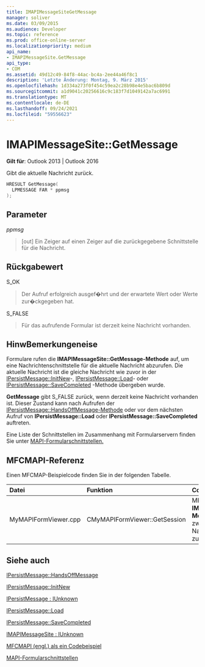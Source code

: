 ```yaml
---
title: IMAPIMessageSiteGetMessage
manager: soliver
ms.date: 03/09/2015
ms.audience: Developer
ms.topic: reference
ms.prod: office-online-server
ms.localizationpriority: medium
api_name:
- IMAPIMessageSite.GetMessage
api_type:
- COM
ms.assetid: 49d12c49-84f8-44ac-bc4a-2ee44a46f8c1
description: 'Letzte Änderung: Montag, 9. März 2015'
ms.openlocfilehash: 1d334a273f0f454c59ea2c28b98e4e5bac6b809d
ms.sourcegitcommit: a1d9041c20256616c9c183f7d1049142a7ac6991
ms.translationtype: MT
ms.contentlocale: de-DE
ms.lasthandoff: 09/24/2021
ms.locfileid: "59556623"
---
```

# <a name="imapimessagesitegetmessage"></a>IMAPIMessageSite::GetMessage

  
  
**Gilt für**: Outlook 2013 | Outlook 2016 
  
Gibt die aktuelle Nachricht zurück.
  
```cpp
HRESULT GetMessage(
  LPMESSAGE FAR * ppmsg
);
```

## <a name="parameters"></a>Parameter

 _ppmsg_
  
> [out] Ein Zeiger auf einen Zeiger auf die zurückgegebene Schnittstelle für die Nachricht.
    
## <a name="return-value"></a>Rückgabewert

S_OK 
  
> Der Aufruf erfolgreich ausgef�hrt und der erwartete Wert oder Werte zur�ckgegeben hat.
    
S_FALSE 
  
> Für das aufrufende Formular ist derzeit keine Nachricht vorhanden.
    
## <a name="remarks"></a>HinwBemerkungeneise

Formulare rufen die **IMAPIMessageSite::GetMessage-Methode** auf, um eine Nachrichtenschnittstelle für die aktuelle Nachricht abzurufen. Die aktuelle Nachricht ist die gleiche Nachricht wie zuvor in der [IPersistMessage::InitNew](ipersistmessage-initnew.md)-, [IPersistMessage::Load](ipersistmessage-load.md)- oder [IPersistMessage::SaveCompleted](ipersistmessage-savecompleted.md) -Methode übergeben wurde. 
  
 **GetMessage** gibt S_FALSE zurück, wenn derzeit keine Nachricht vorhanden ist. Dieser Zustand kann nach Aufrufen der [IPersistMessage::HandsOffMessage-Methode](ipersistmessage-handsoffmessage.md) oder vor dem nächsten Aufruf von **IPersistMessage::Load** oder **IPersistMessage::SaveCompleted** auftreten. 
  
Eine Liste der Schnittstellen im Zusammenhang mit Formularservern finden Sie unter [MAPI-Formularschnittstellen.](mapi-form-interfaces.md)
  
## <a name="mfcmapi-reference"></a>MFCMAPI-Referenz

Einen MFCMAP-Beispielcode finden Sie in der folgenden Tabelle.
  
|**Datei**|**Funktion**|**Comment**|
|:-----|:-----|:-----|
|MyMAPIFormViewer.cpp  <br/> |CMyMAPIFormViewer::GetSession  <br/> |MFCMAPI verwendet die **IMAPIMessageSite::GetMessage-Methode,** um den aktuell zwischengespeicherten Nachrichtenzeiger zurückzugeben, sofern verfügbar.  <br/> |
   
## <a name="see-also"></a>Siehe auch



[IPersistMessage::HandsOffMessage](ipersistmessage-handsoffmessage.md)
  
[IPersistMessage::InitNew](ipersistmessage-initnew.md)
  
[IPersistMessage : IUnknown](ipersistmessageiunknown.md)
  
[IPersistMessage::Load](ipersistmessage-load.md)
  
[IPersistMessage::SaveCompleted](ipersistmessage-savecompleted.md)
  
[IMAPIMessageSite : IUnknown](imapimessagesiteiunknown.md)


[MFCMAPI (engl.) als ein Codebeispiel](mfcmapi-as-a-code-sample.md)
  
[MAPI-Formularschnittstellen](mapi-form-interfaces.md)

